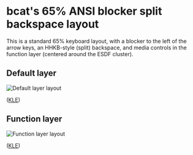 # bcat's 65% ANSI blocker split backspace layout

This is a standard 65% keyboard layout, with a blocker to the left of the arrow
keys, an HHKB-style (split) backspace, and media controls in the function layer
(centered around the ESDF cluster).

## Default layer

![Default layer layout](https://i.imgur.com/Vdnw2mp.png)

([KLE](http://www.keyboard-layout-editor.com/#/gists/dd675b40cc4df2c7bb78847ac29f5988))

## Function layer

![Function layer layout](https://i.imgur.com/s4hS9ZK.png)

([KLE](http://www.keyboard-layout-editor.com/#/gists/f29128427f674c43777f045e363d1b44))
